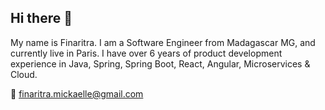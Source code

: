 ## Hi there 👋
My name is Finaritra. I am a Software Engineer from Madagascar MG, and currently live in Paris. I have over 6 years of product development experience in Java, Spring, Spring Boot, React, Angular, Microservices & Cloud. 

📩 finaritra.mickaelle@gmail.com 
<!--
**Fynaritra/Fynaritra** is a ✨ _special_ ✨ repository because its `README.md` (this file) appears on your GitHub profile.

- 🔭 I’m currently working on ...
- 🌱 I’m currently learning ...
- 👯 I’m looking to collaborate on ...
- 🤔 I’m looking for help with ...
- 💬 Ask me about ...
- 📫 How to reach me: ...
- 😄 Pronouns: ...
- ⚡ Fun fact: ...
-->

